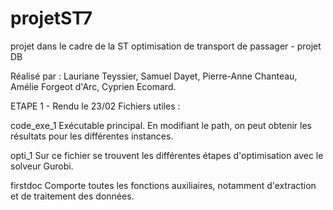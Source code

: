 # projetST7
projet dans le cadre de la ST optimisation de transport de passager - projet DB

Réalisé par : Lauriane Teyssier, Samuel Dayet, Pierre-Anne Chanteau, Amélie Forgeot d'Arc, Cyprien Ecomard.

ETAPE 1 - Rendu le 23/02
Fichiers utiles : 

code_exe_1
Exécutable principal. En modifiant le path, on peut obtenir les résultats pour les différentes instances.

opti_1
Sur ce fichier se trouvent les différentes étapes d'optimisation avec le solveur Gurobi.

firstdoc
Comporte toutes les fonctions auxiliaires, notamment d'extraction et de traitement des données.